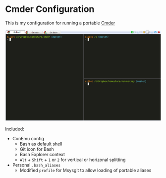 # Cmder Configuration

This is my configuration for running a portable [Cmder](https://github.com/bliker/cmder)

![Image](preview.png)

Included:
- ConEmu config
    + Bash as default shell
    + Git icon for Bash
    + Bash Explorer context
    + `Alt` + `Shift` + `1` or `2` for vertical or horizonal splitting
- Personal `.bash_aliases`
    - Modified `profile` for Msysgit to allow loading of portable aliases